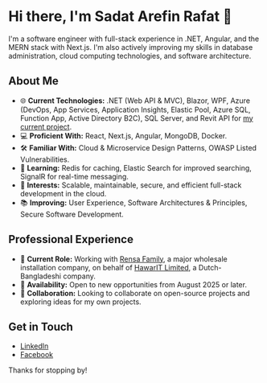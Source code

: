 # Hi there, I'm Sadat Arefin Rafat 👋

I'm a software engineer with full-stack experience in .NET, Angular, and the MERN stack with Next.js. I'm also actively improving my skills in database administration, cloud computing technologies, and software architecture.

## About Me

- 🌐 **Current Technologies:** .NET (Web API & MVC), Blazor, WPF, Azure (DevOps, App Services, Application Insights, Elastic Pool, Azure SQL, Function App, Active Directory B2C), SQL Server, and Revit API for [my current project](https://rensa.nl/kennis-en-diensten/digitaal/revit).
- 💻 **Proficient With:** React, Next.js, Angular, MongoDB, Docker.
- 🛠️ **Familiar With:** Cloud & Microservice Design Patterns, OWASP Listed Vulnerabilities.
- 🌱 **Learning:** Redis for caching, Elastic Search for improved searching, SignalR for real-time messaging.
- 🚀 **Interests:** Scalable, maintainable, secure, and efficient full-stack development in the cloud.
- 📚 **Improving:** User Experience, Software Architectures & Principles, Secure Software Development.

## Professional Experience

- 💼 **Current Role:** Working with [Rensa Family](https://rensa.nl), a major wholesale installation company, on behalf of [HawarIT Limited](https://www.hawarit.com/), a Dutch-Bangladeshi company.
- 📅 **Availability:** Open to new opportunities from August 2025 or later.
- 🤝 **Collaboration:** Looking to collaborate on open-source projects and exploring ideas for my own projects.

## Get in Touch

- [LinkedIn](https://www.linkedin.com/in/sadat-arefin-rafat/)
- [Facebook](https://www.facebook.com/sadat.arefin.dev)

Thanks for stopping by!
